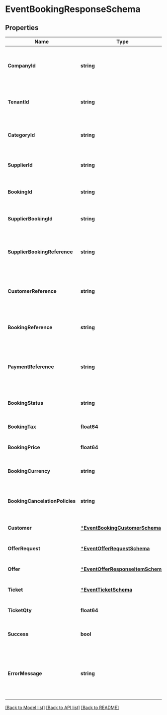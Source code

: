 # EventBookingResponseSchema

## Properties
Name | Type | Description | Notes
------------ | ------------- | ------------- | -------------
**CompanyId** | **string** | Identifier for the company associated with the booking. | [optional] [default to null]
**TenantId** | **string** | Identifier for the tenant associated with the booking. | [optional] [default to null]
**CategoryId** | **string** | Identifier for the category of the booking. | [optional] [default to null]
**SupplierId** | **string** | Identifier for the supplier of the booking. | [optional] [default to null]
**BookingId** | **string** | Unique identifier for the booking. | [optional] [default to null]
**SupplierBookingId** | **string** | Supplier’s identifier for the booking. | [optional] [default to null]
**SupplierBookingReference** | **string** | Reference number provided by the supplier for the booking. | [optional] [default to null]
**CustomerReference** | **string** | Customer reference number associated with the booking. | [optional] [default to null]
**BookingReference** | **string** | Internal reference number for the booking. | [optional] [default to null]
**PaymentReference** | **string** | Reference number for the payment associated with the booking. | [optional] [default to null]
**BookingStatus** | **string** | Current status of the booking. | [optional] [default to null]
**BookingTax** | **float64** | Tax applied to the booking. | [optional] [default to null]
**BookingPrice** | **float64** | Total price of the booking. | [optional] [default to null]
**BookingCurrency** | **string** | Currency used for the booking pricing. | [optional] [default to null]
**BookingCancelationPolicies** | **string** | Cancellation policies applicable to the booking. | [optional] [default to null]
**Customer** | [***EventBookingCustomerSchema**](EventBookingCustomerSchema.md) |  | [optional] [default to null]
**OfferRequest** | [***EventOfferRequestSchema**](EventOfferRequestSchema.md) |  | [optional] [default to null]
**Offer** | [***EventOfferResponseItemSchema**](EventOfferResponseItemSchema.md) |  | [optional] [default to null]
**Ticket** | [***EventTicketSchema**](EventTicketSchema.md) |  | [optional] [default to null]
**TicketQty** | **float64** | Ticket quantity for ordering. | [optional] [default to null]
**Success** | **bool** | Indicates if the booking was successful. | [optional] [default to null]
**ErrorMessage** | **string** | Provides details on any error that occurred during the booking process. | [optional] [default to null]

[[Back to Model list]](../README.md#documentation-for-models) [[Back to API list]](../README.md#documentation-for-api-endpoints) [[Back to README]](../README.md)

